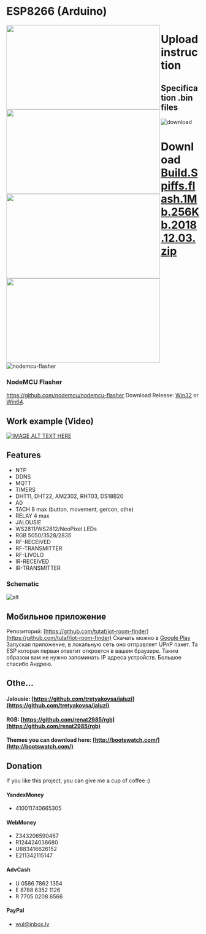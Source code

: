 # ESP8266 (Arduino)

<a href="https://raw.githubusercontent.com/tretyakovsa/Sonoff_WiFi_switch/master/tutorial/screen1.png"><img src="https://raw.githubusercontent.com/tretyakovsa/Sonoff_WiFi_switch/master/tutorial/screen1.png" align="left" height="220" width="400" ></a>
<a href="https://raw.githubusercontent.com/tretyakovsa/Sonoff_WiFi_switch/master/tutorial/screen2.png"><img src="https://raw.githubusercontent.com/tretyakovsa/Sonoff_WiFi_switch/master/tutorial/screen2.png" align="left" height="220" width="400" ></a>
<a href="https://raw.githubusercontent.com/tretyakovsa/Sonoff_WiFi_switch/master/tutorial/screen3.png"><img src="https://raw.githubusercontent.com/tretyakovsa/Sonoff_WiFi_switch/master/tutorial/screen3.png" align="left" height="220" width="400" ></a>
<a href="https://raw.githubusercontent.com/tretyakovsa/Sonoff_WiFi_switch/master/tutorial/screen4.png"><img src="https://raw.githubusercontent.com/tretyakovsa/Sonoff_WiFi_switch/master/tutorial/screen4.png" align="left" height="220" width="400" ></a>


# Upload instruction

## Specification .bin files
![download](https://raw.githubusercontent.com/tretyakovsa/Sonoff_WiFi_switch/master/tutorial/download.png)


# Download [Build.Spiffs.flash.1Mb.256Kb.2018.12.03.zip](https://github.com/tretyakovsa/Sonoff_WiFi_switch/releases/download/3.0/Build.Spiffs.flash.1Mb.256Kb.2018.12.03.zip)

![nodemcu-flasher](https://raw.githubusercontent.com/tretyakovsa/Sonoff_WiFi_switch/master/tutorial/nodemcu-flasher.png)
### NodeMCU Flasher
https://github.com/nodemcu/nodemcu-flasher
Download Release: [Win32](https://github.com/nodemcu/nodemcu-flasher/blob/master/Win32/Release/ESP8266Flasher.exe) or [Win64](https://github.com/nodemcu/nodemcu-flasher/blob/master/Win64/Release/ESP8266Flasher.exe).


## Work example (Video)

[![IMAGE ALT TEXT HERE](https://img.youtube.com/vi/rNLlpkg2BGI/0.jpg)](https://www.youtube.com/playlist?list=PL6NJTNxbvy-IPTDQk8XjTV41oRrFafrRi)


## Features
- NTP
- DDNS
- MQTT
- TIMERS
- DHT11, DHT22, AM2302, RHT03, DS18B20
- A0
- TACH 8 max (button, movement, gercon, othe)
- RELAY 4 max
- JALOUSIE
- WS2811/WS2812/NeoPixel LEDs
- RGB 5050/3528/2835
- RF-RECEIVED
- RF-TRANSMITTER
- RF-LIVOLO
- IR-RECEIVED
- IR-TRANSMITTER

### Schematic

![alt](https://raw.githubusercontent.com/tretyakovsa/Sonoff_WiFi_switch/master/tutorial/sonoff.jpg)


## Мобильное приложение

Репозиторий: [https://github.com/tutaf/iot-room-finder](https://github.com/tutaf/iot-room-finder)
Скачать можно в [Google Play](https://play.google.com/store/apps/details?id=com.tutaf.iotroomfinder)
Запуская приложение, в локальную сеть оно отправляет UPnP пакет. Та ESP которая первая ответит откроется в вашем браузере. Таким образом вам не нужно запоминать IP адреса устройств.
Большое спасибо Андрею.

## Othe...

#### Jalousie: [https://github.com/tretyakovsa/jaluzi](https://github.com/tretyakovsa/jaluzi)

#### RGB: [https://github.com/renat2985/rgb](https://github.com/renat2985/rgb)


#### Themes you can download here: [http://bootswatch.com/](http://bootswatch.com/)


## Donation

If you like this project, you can give me a cup of coffee :)

#### YandexMoney

- 410011740665305

#### WebMoney

- Z343206590467
- R124424038680
- U883416626152
- E211342115147

#### AdvCash

- U 0586 7862 1354
- E 8788 6352 1126
- R 7705 0208 6566

#### PayPal

- [wul@inbox.lv](https://www.paypal.me/renat2985/5)

